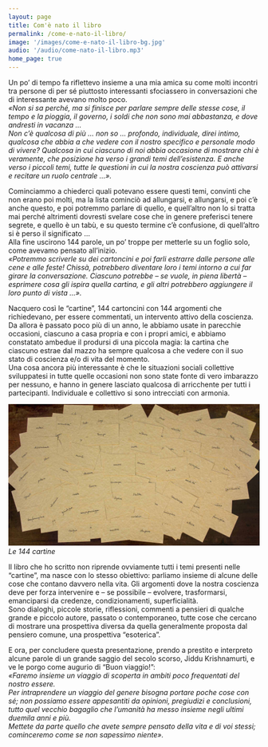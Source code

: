 ```yaml
---
layout: page
title: Com'è nato il libro
permalink: /come-e-nato-il-libro/
image: '/images/come-e-nato-il-libro-bg.jpg'
audio: '/audio/come-nato-il-libro.mp3'
home_page: true
---
```


Un po’ di tempo fa riflettevo insieme a una mia amica su come molti incontri tra persone di per sé piuttosto interessanti sfociassero in conversazioni che di interessante avevano molto poco. <br/>
*«Non si sa perché, ma si finisce per parlare sempre delle stesse cose, il tempo e la pioggia, il governo, i soldi che non sono mai abbastanza, e dove andresti in vacanza …*<br/>
*Non c’è qualcosa di più … non so … profondo, individuale, direi intimo, qualcosa che abbia a che vedere con il nostro specifico e personale modo di vivere? Qualcosa in cui ciascuno di noi abbia occasione di mostrare chi è veramente, che posizione ha verso i grandi temi dell’esistenza. E anche verso i piccoli temi, tutte le questioni in cui la nostra coscienza può attivarsi e recitare un ruolo centrale …».*

Cominciammo a chiederci quali potevano essere questi temi, convinti che non erano poi molti, ma la lista cominciò ad allungarsi, e allungarsi, e poi c’è anche questo, e poi potremmo parlare di quello, e quell’altro non lo si tratta mai perché altrimenti dovresti svelare cose che in genere preferisci tenere segrete, e quello è un tabù, e su questo termine c’è confusione, di quell’altro si è perso il significato … <br/>
Alla fine uscirono 144 parole, un po’ troppe per metterle su un foglio solo, come avevamo pensato all’inizio.<br/>
*«Potremmo scriverle su dei cartoncini e poi farli estrarre dalle persone alle cene e alle feste! Chissà, potrebbero diventare loro i temi intorno a cui far girare la conversazione. Ciascuno potrebbe – se vuole, in piena libertà – esprimere cosa gli ispira quella cartina, e gli altri potrebbero aggiungere il loro punto di vista …».*

Nacquero così le “cartine”, 144 cartoncini con 144 argomenti che richiedevano, per essere commentati, un intervento attivo della coscienza.<br/>
Da allora è passato poco più di un anno, le abbiamo usate in parecchie occasioni, ciascuno a casa propria e con i propri amici, e abbiamo constatato ambedue il prodursi di una piccola magia: la cartina che ciascuno estrae dal mazzo ha sempre qualcosa a che vedere con il suo stato di coscienza e/o di vita del momento. <br/>
Una cosa ancora più interessante è che le situazioni sociali collettive sviluppatesi in tutte quelle occasioni non sono state fonte di vero imbarazzo per nessuno, e hanno in genere lasciato qualcosa di arricchente per tutti i partecipanti. Individuale e collettivo si sono intrecciati con armonia.

![](/images/cartine.jpg)
*Le 144 cartine*

Il libro che ho scritto non riprende ovviamente tutti i temi presenti nelle “cartine”, ma nasce con lo stesso obiettivo: parliamo insieme di alcune delle cose che contano davvero nella vita. Gli argomenti dove la nostra coscienza deve per forza intervenire e – se possibile – evolvere, trasformarsi, emanciparsi da credenze, condizionamenti, superficialità. <br/>
Sono dialoghi, piccole storie, riflessioni, commenti a pensieri di qualche grande e piccolo autore, passato o contemporaneo, tutte cose che cercano di mostrare una prospettiva diversa da quella generalmente proposta dal pensiero comune, una prospettiva “esoterica”.

E ora, per concludere questa presentazione, prendo a prestito e interpreto alcune parole di un grande saggio del secolo scorso, Jiddu Krishnamurti, e ve le porgo come augurio di “Buon viaggio!”:<br/>
*«Faremo insieme un viaggio di scoperta in ambiti poco frequentati del nostro essere.*<br/>
*Per intraprendere un viaggio del genere bisogna portare poche cose con sé; non possiamo essere appesantiti da opinioni, pregiudizi e conclusioni, tutto quel vecchio bagaglio che l’umanità ha messo insieme negli ultimi duemila anni e più.* <br/>
*Mettete da parte quello che avete sempre pensato della vita e di voi stessi; cominceremo come se non sapessimo niente».*